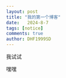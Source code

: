 ```yaml
---
layout: post
title: "我的第一个博客"
date:   2024-8-7
tags: [notice]
comments: true
author: DHF1999SD
---
```


我试试

<!-- more -->



嘿嘿
